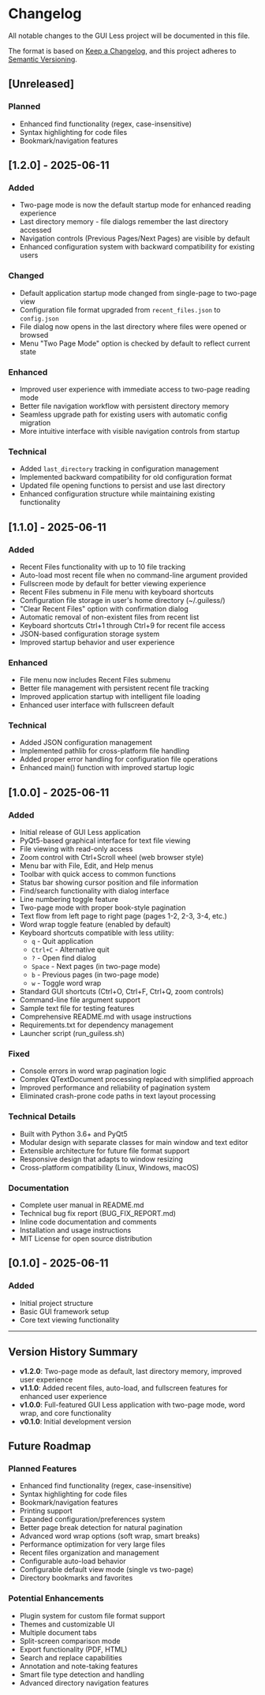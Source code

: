# Changelog

All notable changes to the GUI Less project will be documented in this file.

The format is based on [Keep a Changelog](https://keepachangelog.com/en/1.0.0/),
and this project adheres to [Semantic Versioning](https://semver.org/spec/v2.0.0.html).

## [Unreleased]

### Planned
- Enhanced find functionality (regex, case-insensitive)
- Syntax highlighting for code files
- Bookmark/navigation features

## [1.2.0] - 2025-06-11

### Added
- Two-page mode is now the default startup mode for enhanced reading experience
- Last directory memory - file dialogs remember the last directory accessed
- Navigation controls (Previous Pages/Next Pages) are visible by default
- Enhanced configuration system with backward compatibility for existing users

### Changed
- Default application startup mode changed from single-page to two-page view
- Configuration file format upgraded from `recent_files.json` to `config.json`
- File dialog now opens in the last directory where files were opened or browsed
- Menu "Two Page Mode" option is checked by default to reflect current state

### Enhanced
- Improved user experience with immediate access to two-page reading mode
- Better file navigation workflow with persistent directory memory
- Seamless upgrade path for existing users with automatic config migration
- More intuitive interface with visible navigation controls from startup

### Technical
- Added `last_directory` tracking in configuration management
- Implemented backward compatibility for old configuration format
- Updated file opening functions to persist and use last directory
- Enhanced configuration structure while maintaining existing functionality

## [1.1.0] - 2025-06-11

### Added
- Recent Files functionality with up to 10 file tracking
- Auto-load most recent file when no command-line argument provided
- Fullscreen mode by default for better viewing experience
- Recent Files submenu in File menu with keyboard shortcuts
- Configuration file storage in user's home directory (~/.guiless/)
- "Clear Recent Files" option with confirmation dialog
- Automatic removal of non-existent files from recent list
- Keyboard shortcuts Ctrl+1 through Ctrl+9 for recent file access
- JSON-based configuration storage system
- Improved startup behavior and user experience

### Enhanced
- File menu now includes Recent Files submenu
- Better file management with persistent recent file tracking
- Improved application startup with intelligent file loading
- Enhanced user interface with fullscreen default

### Technical
- Added JSON configuration management
- Implemented pathlib for cross-platform file handling
- Added proper error handling for configuration file operations
- Enhanced main() function with improved startup logic

## [1.0.0] - 2025-06-11

### Added
- Initial release of GUI Less application
- PyQt5-based graphical interface for text file viewing
- File viewing with read-only access
- Zoom control with Ctrl+Scroll wheel (web browser style)
- Menu bar with File, Edit, and Help menus
- Toolbar with quick access to common functions
- Status bar showing cursor position and file information
- Find/search functionality with dialog interface
- Line numbering toggle feature
- Two-page mode with proper book-style pagination
- Text flow from left page to right page (pages 1-2, 2-3, 3-4, etc.)
- Word wrap toggle feature (enabled by default)
- Keyboard shortcuts compatible with less utility:
  - `q` - Quit application
  - `Ctrl+C` - Alternative quit
  - `?` - Open find dialog
  - `Space` - Next pages (in two-page mode)
  - `b` - Previous pages (in two-page mode)
  - `w` - Toggle word wrap
- Standard GUI shortcuts (Ctrl+O, Ctrl+F, Ctrl+Q, zoom controls)
- Command-line file argument support
- Sample text file for testing features
- Comprehensive README.md with usage instructions
- Requirements.txt for dependency management
- Launcher script (run_guiless.sh)

### Fixed
- Console errors in word wrap pagination logic
- Complex QTextDocument processing replaced with simplified approach
- Improved performance and reliability of pagination system
- Eliminated crash-prone code paths in text layout processing

### Technical Details
- Built with Python 3.6+ and PyQt5
- Modular design with separate classes for main window and text editor
- Extensible architecture for future file format support
- Responsive design that adapts to window resizing
- Cross-platform compatibility (Linux, Windows, macOS)

### Documentation
- Complete user manual in README.md
- Technical bug fix report (BUG_FIX_REPORT.md)
- Inline code documentation and comments
- Installation and usage instructions
- MIT License for open source distribution

## [0.1.0] - 2025-06-11

### Added
- Initial project structure
- Basic GUI framework setup
- Core text viewing functionality

---

## Version History Summary

- **v1.2.0**: Two-page mode as default, last directory memory, improved user experience
- **v1.1.0**: Added recent files, auto-load, and fullscreen features for enhanced user experience
- **v1.0.0**: Full-featured GUI Less application with two-page mode, word wrap, and core functionality
- **v0.1.0**: Initial development version

## Future Roadmap

### Planned Features
- Enhanced find functionality (regex, case-insensitive)
- Syntax highlighting for code files
- Bookmark/navigation features
- Printing support
- Expanded configuration/preferences system
- Better page break detection for natural pagination
- Advanced word wrap options (soft wrap, smart breaks)
- Performance optimization for very large files
- Recent files organization and management
- Configurable auto-load behavior
- Configurable default view mode (single vs two-page)
- Directory bookmarks and favorites

### Potential Enhancements
- Plugin system for custom file format support
- Themes and customizable UI
- Multiple document tabs
- Split-screen comparison mode
- Export functionality (PDF, HTML)
- Search and replace capabilities
- Annotation and note-taking features
- Smart file type detection and handling
- Advanced directory navigation features


